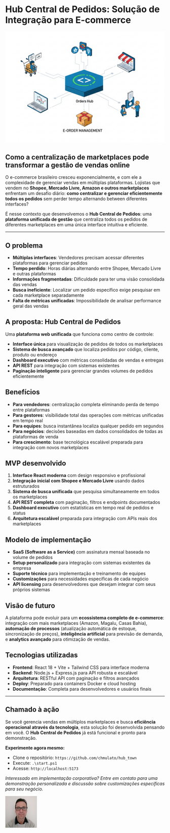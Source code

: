 # Hub Central de Pedidos: Solução de Integração para E-commerce

![Hub Central de Pedidos](./img/2025_09_28_IMAGE_001.png)

## Como a centralização de marketplaces pode transformar a gestão de vendas online

O e-commerce brasileiro cresceu exponencialmente, e com ele a complexidade de gerenciar vendas em múltiplas plataformas. Lojistas que vendem no **Shopee, Mercado Livre, Amazon e outros marketplaces** enfrentam um desafio diário: **como centralizar e gerenciar eficientemente todos os pedidos** sem perder tempo alternando between diferentes interfaces?

É nesse contexto que desenvolvemos o **Hub Central de Pedidos**: uma **plataforma unificada de gestão** que centraliza todos os pedidos de diferentes marketplaces em uma única interface intuitiva e eficiente.

---

## O problema

- **Múltiplas interfaces**: Vendedores precisam acessar diferentes plataformas para gerenciar pedidos
- **Tempo perdido**: Horas diárias alternando entre Shopee, Mercado Livre e outras plataformas
- **Informações fragmentadas**: Dificuldade para ter uma visão consolidada das vendas
- **Busca ineficiente**: Localizar um pedido específico exige pesquisar em cada marketplace separadamente
- **Falta de métricas unificadas**: Impossibilidade de analisar performance geral das vendas

## A proposta: Hub Central de Pedidos

Uma **plataforma web unificada** que funciona como centro de controle:

- **Interface única** para visualização de pedidos de todos os marketplaces
- **Sistema de busca avançado** que localiza pedidos por código, cliente, produto ou endereço
- **Dashboard executivo** com métricas consolidadas de vendas e entregas
- **API REST** para integração com sistemas existentes
- **Paginação inteligente** para gerenciar grandes volumes de pedidos eficientemente

## Benefícios

- **Para vendedores**: centralização completa eliminando perda de tempo entre plataformas
- **Para gestores**: visibilidade total das operações com métricas unificadas em tempo real
- **Para equipes**: busca instantânea localiza qualquer pedido em segundos
- **Para negócios**: decisões baseadas em dados consolidados de todas as plataformas de venda
- **Para crescimento**: base tecnológica escalável preparada para integração com novos marketplaces

## MVP desenvolvido

1. **Interface React moderna** com design responsivo e profissional
2. **Integração inicial com Shopee e Mercado Livre** usando dados estruturados
3. **Sistema de busca unificada** que pesquisa simultaneamente em todos os marketplaces
4. **API REST completa** com paginação, filtros e endpoints documentados
5. **Dashboard executivo** com estatísticas em tempo real de pedidos e status
6. **Arquitetura escalável** preparada para integração com APIs reais dos marketplaces

## Modelo de implementação

- **SaaS (Software as a Service)** com assinatura mensal baseada no volume de pedidos
- **Setup personalizado** para integração com sistemas existentes da empresa
- **Suporte técnico** para implementação e treinamento de equipes
- **Customizações** para necessidades específicas de cada negócio
- **API licensing** para desenvolvedores que desejam integrar com seus próprios sistemas

## Visão de futuro

A plataforma pode evoluir para um **ecossistema completo de e-commerce**: integração com mais marketplaces (Amazon, Magalu, Casas Bahia), **automação de processos** (atualização automática de estoque, sincronização de preços), **inteligência artificial** para previsão de demanda, e **analytics avançado** para otimização de vendas.

## Tecnologias utilizadas

- **Frontend**: React 18 + Vite + Tailwind CSS para interface moderna
- **Backend**: Node.js + Express.js para API robusta e escalável  
- **Arquitetura**: RESTful API com paginação e filtros avançados
- **Deploy**: Preparado para containers Docker e cloud hosting
- **Documentação**: Completa para desenvolvedores e usuários finais

---

## Chamado à ação

Se você gerencia vendas em múltiplos marketplaces e busca **eficiência operacional através da tecnologia**, esta solução foi desenvolvida pensando em você. O **Hub Central de Pedidos** já está funcional e pronto para demonstração.

**Experimente agora mesmo:**
- Clone o repositório: `https://github.com/chmulato/hub_town`
- Execute: `.\start.ps1`
- Acesse: `http://localhost:5173`

*Interessado em implementação corporativa? Entre em contato para uma demonstração personalizada e discussão sobre customizações específicas para seu negócio.*

[![Christian Mulato](./img/foto_chri.jpg)](https://www.linkedin.com/in/chmulato/)
